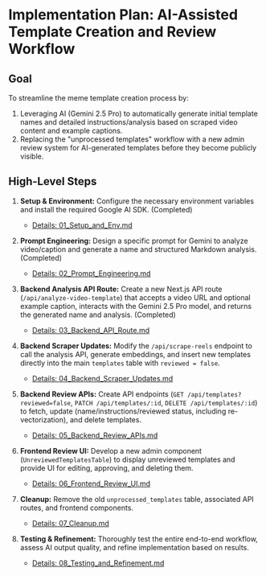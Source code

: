# Implementation Plan: AI-Assisted Template Creation and Review Workflow

## Goal

To streamline the meme template creation process by:
1.  Leveraging AI (Gemini 2.5 Pro) to automatically generate initial template names and detailed instructions/analysis based on scraped video content and example captions.
2.  Replacing the "unprocessed templates" workflow with a new admin review system for AI-generated templates before they become publicly visible.

## High-Level Steps

1.  **Setup & Environment:** Configure the necessary environment variables and install the required Google AI SDK. (Completed)
    *   [Details: 01_Setup_and_Env.md](./01_Setup_and_Env.md)

2.  **Prompt Engineering:** Design a specific prompt for Gemini to analyze video/caption and generate a name and structured Markdown analysis. (Completed)
    *   [Details: 02_Prompt_Engineering.md](./02_Prompt_Engineering.md)

3.  **Backend Analysis API Route:** Create a new Next.js API route (`/api/analyze-video-template`) that accepts a video URL and optional example caption, interacts with the Gemini 2.5 Pro model, and returns the generated name and analysis. (Completed)
    *   [Details: 03_Backend_API_Route.md](./03_Backend_API_Route.md)

4.  **Backend Scraper Updates:** Modify the `/api/scrape-reels` endpoint to call the analysis API, generate embeddings, and insert new templates directly into the main `templates` table with `reviewed = false`.
    *   [Details: 04_Backend_Scraper_Updates.md](./04_Backend_Scraper_Updates.md)

5.  **Backend Review APIs:** Create API endpoints (`GET /api/templates?reviewed=false`, `PATCH /api/templates/:id`, `DELETE /api/templates/:id`) to fetch, update (name/instructions/reviewed status, including re-vectorization), and delete templates.
    *   [Details: 05_Backend_Review_APIs.md](./05_Backend_Review_APIs.md)

6.  **Frontend Review UI:** Develop a new admin component (`UnreviewedTemplatesTable`) to display unreviewed templates and provide UI for editing, approving, and deleting them.
    *   [Details: 06_Frontend_Review_UI.md](./06_Frontend_Review_UI.md)

7.  **Cleanup:** Remove the old `unprocessed_templates` table, associated API routes, and frontend components.
    *   [Details: 07_Cleanup.md](./07_Cleanup.md)

8.  **Testing & Refinement:** Thoroughly test the entire end-to-end workflow, assess AI output quality, and refine implementation based on results.
    *   [Details: 08_Testing_and_Refinement.md](./08_Testing_and_Refinement.md) 